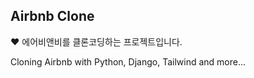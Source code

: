 ## Airbnb Clone

:heart: 에어비앤비를 클론코딩하는 프로젝트입니다.


Cloning Airbnb with Python, Django, Tailwind and more...

